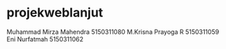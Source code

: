 # projekweblanjut
Muhammad Mirza Mahendra
5150311080
M.Krisna Prayoga R
5150311059
Eni Nurfatmah
5150311062
